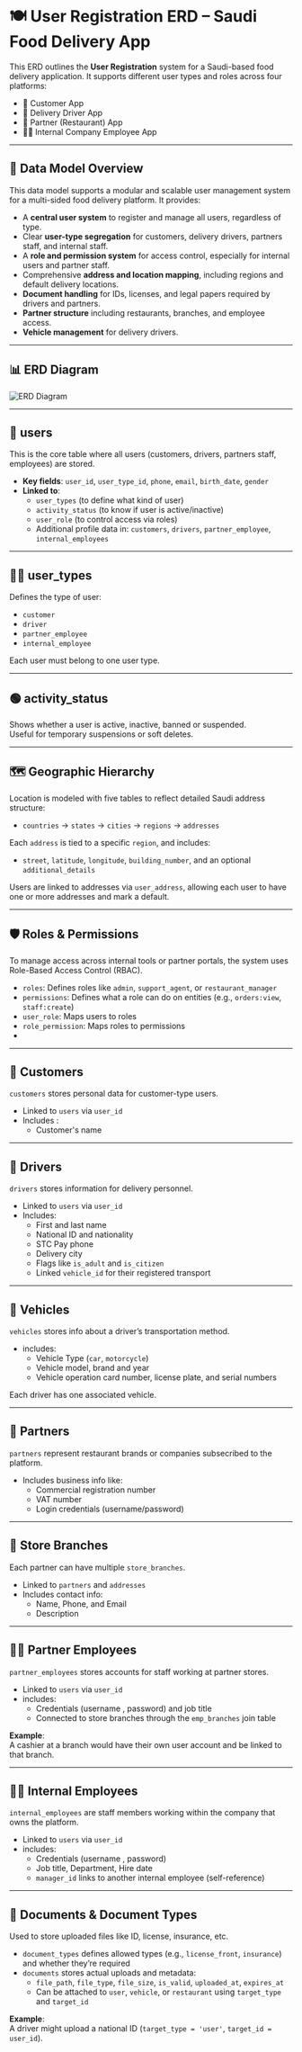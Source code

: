 # 🍽️ User Registration ERD – Saudi Food Delivery App

This ERD outlines the **User Registration** system for a Saudi-based food delivery application. It supports different user types and roles across four platforms:

- 👤 Customer App  
- 🛵 Delivery Driver App  
- 🍔 Partner (Restaurant) App  
- 🧑‍💼 Internal Company Employee App

---

## 🧩 Data Model Overview

This data model supports a modular and scalable user management system for a multi-sided food delivery platform. It provides:

- A **central user system** to register and manage all users, regardless of type.
- Clear **user-type segregation** for customers, delivery drivers, partners staff, and internal staff.
- A **role and permission system** for access control, especially for internal users and partner staff.
- Comprehensive **address and location mapping**, including regions and default delivery locations.
- **Document handling** for IDs, licenses, and legal papers required by drivers and partners.
- **Partner structure** including restaurants, branches, and employee access.
- **Vehicle management** for delivery drivers.

---

## 📊 ERD Diagram

![ERD Diagram](./erd-diagram.png)  

---

## 👤 users

This is the core table where all users (customers, drivers, partners staff, employees) are stored.

- **Key fields**: `user_id`, `user_type_id`, `phone`, `email`, `birth_date`, `gender`
- **Linked to**:  
  - `user_types` (to define what kind of user)  
  - `activity_status` (to know if user is active/inactive)  
  - `user_role` (to control access via roles)  
  - Additional profile data in: `customers`, `drivers`, `partner_employee`, `internal_employees`

---

## 🧑‍💼 user_types

Defines the type of user:
- `customer`
- `driver`
- `partner_employee`
- `internal_employee`

Each user must belong to one user type.

---

## 🟢 activity_status

Shows whether a user is active, inactive, banned or suspended.  
Useful for temporary suspensions or soft deletes.

---

## 🗺️ Geographic Hierarchy

Location is modeled with five tables to reflect detailed Saudi address structure:
- `countries` → `states` → `cities` → `regions` → `addresses`

Each `address` is tied to a specific `region`, and includes:
- `street`, `latitude`, `longitude`, `building_number`, and an optional `additional_details`

Users are linked to addresses via `user_address`, allowing each user to have one or more addresses and mark a default.

---

## 🛡️ Roles & Permissions

To manage access across internal tools or partner portals, the system uses Role-Based Access Control (RBAC).

- `roles`: Defines roles like `admin`, `support_agent`, or `restaurant_manager`
- `permissions`: Defines what a role can do on entities (e.g., `orders:view`, `staff:create`)
- `user_role`: Maps users to roles
- `role_permission`: Maps roles to permissions
- 
---

## 👥 Customers

`customers` stores personal data for customer-type users.

- Linked to `users` via `user_id`
- Includes :
  - Customer's name

---

## 🛵 Drivers

`drivers` stores information for delivery personnel.

- Linked to `users` via `user_id`
- Includes:
  - First and last name
  - National ID and nationality
  - STC Pay phone
  - Delivery city
  - Flags like `is_adult` and `is_citizen`
  - Linked `vehicle_id` for their registered transport

---

## 🚗 Vehicles

`vehicles` stores info about a driver’s transportation method.

- includes:
  - Vehicle Type (`car`, `motorcycle`)
  - Vehicle model, brand and year
  - Vehicle operation card number, license plate, and serial numbers

Each driver has one associated vehicle.

---

## 🍴 Partners

`partners` represent restaurant brands or companies subsecribed to the platform.

- Includes business info like:
  - Commercial registration number
  - VAT number
  - Login credentials (username/password)

---

## 🏬 Store Branches

Each partner can have multiple `store_branches`.

- Linked to `partners` and `addresses`
- Includes contact info:
  - Name, Phone, and Email
  - Description

---

## 👨‍🍳 Partner Employees

`partner_employees` stores accounts for staff working at partner stores.

- Linked to `users` via `user_id`
- includes:
  - Credentials (username , password) and job title
  - Connected to store branches through the `emp_branches` join table

**Example**:  
A cashier at a branch would have their own user account and be linked to that branch.

---

## 🧑‍💼 Internal Employees

`internal_employees` are staff members working within the company that owns the platform.

- Linked to `users` via `user_id`
- includes:
  - Credentials (username , password)
  - Job title, Department, Hire date
  - `manager_id` links to another internal employee (self-reference)

---

## 📂 Documents & Document Types

Used to store uploaded files like ID, license, insurance, etc.

- `document_types` defines allowed types (e.g., `license_front`, `insurance`) and whether they’re required
- `documents` stores actual uploads and metadata:
  - `file_path`, `file_type`, `file_size`, `is_valid`, `uploaded_at`, `expires_at`
  - Can be attached to `user`, `vehicle`, or `restaurant` using `target_type` and `target_id`

**Example**:  
A driver might upload a national ID (`target_type = 'user'`, `target_id = user_id`).

